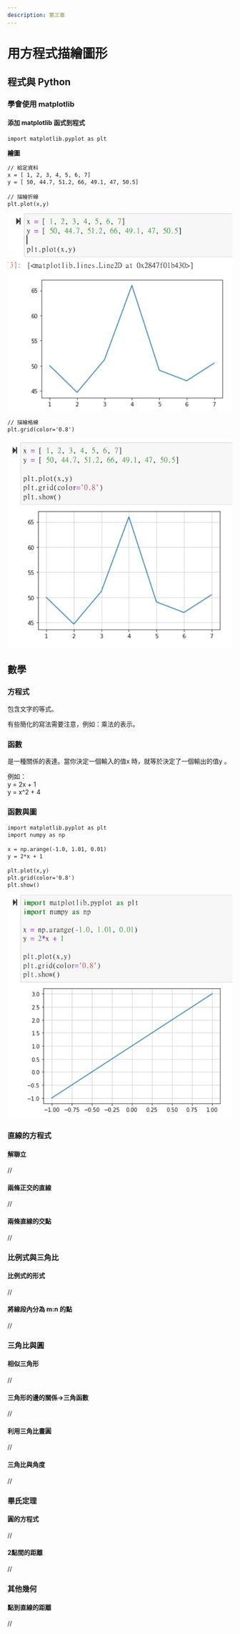 ```yaml
---
description: 第三章
---
```


# 用方程式描繪圖形

## 程式與 Python

### 學會使用 **matplotlib**

#### 添加 **matplotlib 函式到程式**

```
import matplotlib.pyplot as plt
```

**繪圖**

```
// 給定資料
x = [ 1, 2, 3, 4, 5, 6, 7]
y = [ 50, 44.7, 51.2, 66, 49.1, 47, 50.5]

// 描繪折線
plt.plot(x,y)
```

![](../.gitbook/assets/圖片.png)

```
// 描繪格線
plt.grid(color='0.8')
```

![](<../.gitbook/assets/圖片 (3).png>)

## 數學

### 方程式

包含文字的等式。

有些簡化的寫法需要注意，例如：乘法的表示。

### 函數

是一種關係的表達。當你決定一個輸入的值x 時，就等於決定了一個輸出的值y 。

例如：\
&#x20;y = 2x + 1\
&#x20;y = x^2 + 4

### 函數與圖

```
import matplotlib.pyplot as plt
import numpy as np

x = np.arange(-1.0, 1.01, 0.01)
y = 2*x + 1

plt.plot(x,y)
plt.grid(color='0.8')
plt.show()
```

![](<../.gitbook/assets/圖片 (1).png>)

### 直線的方程式

#### 解聯立

//

#### 兩條正交的直線

//

#### 兩條直線的交點

//

### 比例式與三角比

#### 比例式的形式

//

#### 將線段內分為 m:n 的點

//

### 三角比與圓

#### 相似三角形

//

#### 三角形的邊的關係->三角函數

//

#### 利用三角比畫圓

//

#### 三角比與角度

//

### 畢氏定理

#### 圓的方程式

//

#### 2點間的距離

//

### 其他幾何

#### 點到直線的距離

//
